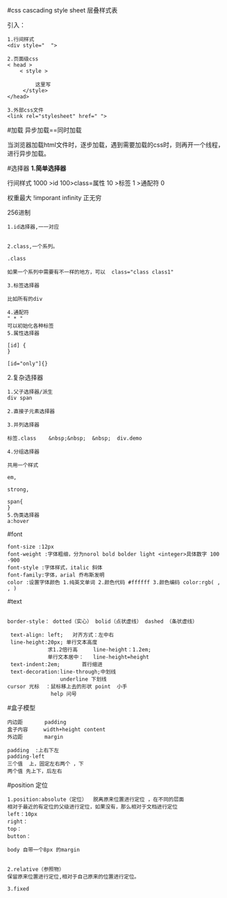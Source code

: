 #css
cascading style sheet 层叠样式表

引入：
```
1.行间样式
<div style="  ">

2.页面级css
< head >
    < style >
  
         这里写
     </style>
</head>

3.外部css文件
<link rel="stylesheet" href=" ">
```
#加载 
异步加载==同时加载

当浏览器加载html文件时，逐步加载，遇到需要加载的css时，则再开一个线程，进行异步加载。

#选择器
**1.简单选择器**

行间样式 1000 >id 100>class=属性 10 >标签 1 >通配符 0

权重最大 !imporant infinity  正无穷 

256进制


```
1.id选择器,一一对应     


2.class,一个系列。 

.class

如果一个系列中需要有不一样的地方，可以  class="class class1"

3.标签选择器  

比如所有的div

4.通配符    
" * "
可以初始化各种标签 
5.属性选择器  

[id] {
}

[id="only"]{}
```
2.复杂选择器

```
1.父子选择器/派生 
div span

2.直接子元素选择器

3.并列选择器 

标签.class    &nbsp;&nbsp;  &nbsp;  div.demo 

4.分组选择器

共用一个样式
 
em,

strong,

span{
}
5.伪类选择器 
a:hover 

```

#font
```
font-size :12px
font-weight :字体粗细，分为norol bold bolder light <integer>具体数字 100 -900
font-style :字体样式，italic 斜体
font-family:字体，arial 乔布斯发明
color :设置字体颜色 1.纯英文单词 2.颜色代码 #ffffff 3.颜色编码 color:rgb( , , ) 
```

#text
```border:border-width border-style boerder-color; 

border-style： dotted（实心） bolid（点状虚线） dashed （条状虚线）

 text-align: left;   对齐方式：左中右 
 line-height:20px; 单行文本高度
             求1.2倍行高     line-height：1.2em;
             单行文本居中：   line-height=height
 text-indent:2em;       首行缩进
 text-decoration:line-through;中划线
                 underline 下划线
cursor 光标  ：鼠标移上去的形状 point  小手
              help 问号
```
              
 #盒子模型
 ```三大部分 盒子壁       border
内边距       padding
盒子内容     width+height content
外边距       margin
         
padding  :上右下左
padding-left 
三个值  上，固定左右两个 ，下
两个值 先上下，后左右    
 ```
#position  定位
```
1.position:absolute（定位）  脱离原来位置进行定位 ，在不同的层面
相对于最近的有定位的父级进行定位，如果没有，那么相对于文档进行定位
left：10px
right：
top：
button：

body 自带一个8px 的margin


2.relative（参照物）
保留原来位置进行定位,相对于自己原来的位置进行定位。

3.fixed

```